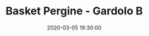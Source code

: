 ---
title: Basket Pergine - Gardolo B
date: 2020-03-05 19:30:00
squadra-a: Bc Gardolo B
punteggio-a: 
squadra-b: Basket Pergine
punteggio-b: 
partite/squadra: under-18-19-20
luogo: Palestra ''Garbari''
categoria: under 18
---